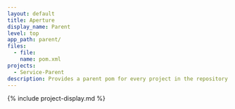 ```yaml
---
layout: default
title: Aperture
display_name: Parent
level: top
app_path: parent/
files:
  - file:
    name: pom.xml
projects:
  - Service-Parent
description: Provides a parent pom for every project in the repository. Its purpose is to maintain consistency with dependencies, properties and configuration.
---
```

{% include project-display.md %}